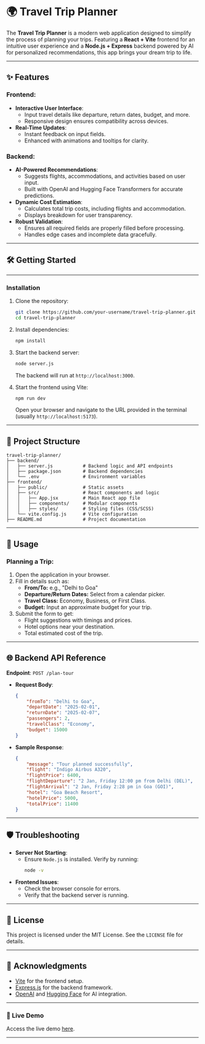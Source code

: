 
# 🌍 Travel Trip Planner

The **Travel Trip Planner** is a modern web application designed to simplify the process of planning your trips. Featuring a **React + Vite** frontend for an intuitive user experience and a **Node.js + Express** backend powered by AI for personalized recommendations, this app brings your dream trip to life.

---

## ✨ Features

### Frontend:
- **Interactive User Interface**:
  - Input travel details like departure, return dates, budget, and more.
  - Responsive design ensures compatibility across devices.
- **Real-Time Updates**:
  - Instant feedback on input fields.
  - Enhanced with animations and tooltips for clarity.

### Backend:
- **AI-Powered Recommendations**:
  - Suggests flights, accommodations, and activities based on user input.
  - Built with OpenAI and Hugging Face Transformers for accurate predictions.
- **Dynamic Cost Estimation**:
  - Calculates total trip costs, including flights and accommodation.
  - Displays breakdown for user transparency.
- **Robust Validation**:
  - Ensures all required fields are properly filled before processing.
  - Handles edge cases and incomplete data gracefully.

---

## 🛠️ Getting Started
---

### Installation

1. Clone the repository:
   ```bash
   git clone https://github.com/your-username/travel-trip-planner.git
   cd travel-trip-planner
   ```

2. Install dependencies:
   ```bash
   npm install
   ```

3. Start the backend server:
   ```bash
   node server.js
   ```
   The backend will run at `http://localhost:3000`.

4. Start the frontend using Vite:
   ```bash
   npm run dev
   ```
   Open your browser and navigate to the URL provided in the terminal (usually `http://localhost:5173`).

---

## 📂 Project Structure

```
travel-trip-planner/
├── backend/
│   ├── server.js           # Backend logic and API endpoints
│   ├── package.json        # Backend dependencies
│   └── .env                # Environment variables
├── frontend/
│   ├── public/             # Static assets
│   ├── src/                # React components and logic
│   │   ├── App.jsx         # Main React app file
│   │   ├── components/     # Modular components
│   │   ├── styles/         # Styling files (CSS/SCSS)
│   └── vite.config.js      # Vite configuration
├── README.md               # Project documentation
```

---

## 🚀 Usage

### Planning a Trip:
1. Open the application in your browser.
2. Fill in details such as:
   - **From/To:** e.g., "Delhi to Goa"
   - **Departure/Return Dates:** Select from a calendar picker.
   - **Travel Class:** Economy, Business, or First Class.
   - **Budget:** Input an approximate budget for your trip.
3. Submit the form to get:
   - Flight suggestions with timings and prices.
   - Hotel options near your destination.
   - Total estimated cost of the trip.

---

## 🌐 Backend API Reference

**Endpoint**: `POST /plan-tour`

- **Request Body**:
  ```json
  {
      "fromTo": "Delhi to Goa",
      "departDate": "2025-02-01",
      "returnDate": "2025-02-07",
      "passengers": 2,
      "travelClass": "Economy",
      "budget": 15000
  }
  ```

- **Sample Response**:
  ```json
  {
      "message": "Tour planned successfully",
      "flight": "Indigo Airbus A320",
      "flightPrice": 6400,
      "flightDeparture": "2 Jan, Friday 12:00 pm from Delhi (DEL)",
      "flightArrival": "2 Jan, Friday 2:28 pm in Goa (GOI)",
      "hotel": "Goa Beach Resort",
      "hotelPrice": 5000,
      "totalPrice": 11400
  }
  ```

---

## 🛡️ Troubleshooting

- **Server Not Starting**:
  - Ensure `Node.js` is installed. Verify by running:
    ```bash
    node -v
    ```
- **Frontend Issues**:
  - Check the browser console for errors.
  - Verify that the backend server is running.

---

## 📜 License

This project is licensed under the MIT License. See the `LICENSE` file for details.

---

## 🌟 Acknowledgments

- [Vite](https://vitejs.dev/) for the frontend setup.
- [Express.js](https://expressjs.com/) for the backend framework.
- [OpenAI](https://openai.com/) and [Hugging Face](https://huggingface.co/) for AI integration.

---

### 🚀 Live Demo

Access the live demo [here](https://your-live-demo-url.com).

---
